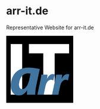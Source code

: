 # arr-it.de
Representative Website for arr-it.de

![arr-it.de Logo](/images/icons/arrit_icon2.180x180.png)
